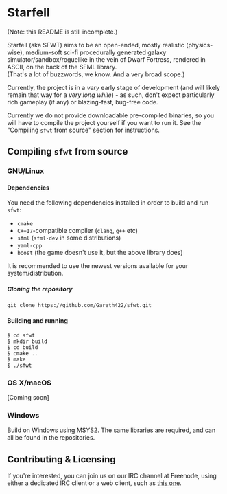 # Starfell 
(Note: this README is still incomplete.)

Starfell (aka SFWT) aims to be an open-ended, mostly realistic (physics-wise), medium-soft sci-fi procedurally generated galaxy simulator/sandbox/roguelike in the vein of Dwarf Fortress, rendered in ASCII, on the back of the SFML library.  
(That's a lot of buzzwords, we know. And a very broad scope.)

Currently, the project is in a *very* early stage of development (and will likely remain that way for a *very long while*) - as such, don't expect particularly rich gameplay (if any) or blazing-fast, bug-free code.

Currently we do not provide downloadable pre-compiled binaries, so you will have to compile the project yourself if you want to run it. See the "Compiling `sfwt` from source" section for instructions.

## Compiling `sfwt` from source
### GNU/Linux  

#### Dependencies

You need the following dependencies installed in order to build and run `sfwt`:  
*  `cmake`  
* `C++17`-compatible compiler (`clang`, `g++` etc)
* `sfml` (`sfml-dev` in some distributions)
* `yaml-cpp`
* `boost` (the game doesn't use it, but the above library does)

It is recommended to use the newest versions available for your system/distribution.

##### Cloning the repository

```
git clone https://github.com/Gareth422/sfwt.git
```

#### Building and running   

```
$ cd sfwt  
$ mkdir build
$ cd build
$ cmake ..
$ make
$ ./sfwt
```

### OS X/macOS

[Coming soon]

### Windows  

Build on Windows using MSYS2. The same libraries are required, and can all be found in the repositories.

## Contributing & Licensing

If you're interested, you can join us on our IRC channel at Freenode, using either a dedicated IRC client or a web client, such as [this one](http://webchat.freenode.net/?channels=sfwt).
